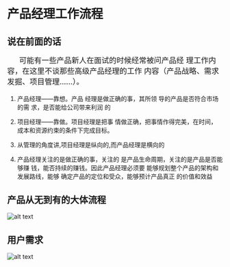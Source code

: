 # 产品经理工作流程

## 说在前面的话
<p style="font-size:1.25em;text-indent:1.6em">可能有一些产品新人在面试的时候经常被问产品经
理工作内容，在这里不谈那些高级产品经理的工作
内容（产品战略、需求发掘、项目管理......）。

</p>

1. 产品经理——靠想。产品
   经理是做正确的事，其所领
   导的产品是否符合市场的需
   求，是否能给公司带来利润
   的

2. 项目经理——靠做。项目经理是把事
情做正确，把事情作得完美，在时间，
成本和资源约束的条件下完成目标。

3. 从管理的角度讲,项目经理是纵向的,而产品经理是横向的

4. 产品经理关注的是做正确的事，关注的
是产品生命周期，关注的是产品是否能够赚
钱，能否持续的赚钱。因此产品经理必须要
能够规划整个产品的架构和发展路线，能够
确定产品的定位和受众，能够预计产品真正
的价值和效益

## 产品从无到有的大体流程

![alt text](http://upload-images.jianshu.io/upload_images/109826-d37ee78784709d24.png?imageMogr2/auto-orient/strip%7CimageView2/2/w/585 "title")


## 用户需求
![alt text](https://ss0.bdstatic.com/70cFvHSh_Q1YnxGkpoWK1HF6hhy/it/u=134364519,1007476053&fm=27&gp=0.jpg"title")
## 





 


